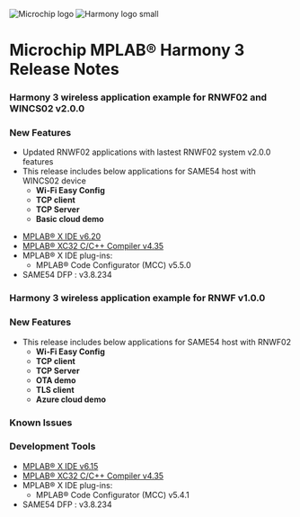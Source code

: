 ﻿![Microchip logo](https://raw.githubusercontent.com/wiki/Microchip-MPLAB-Harmony/Microchip-MPLAB-Harmony.github.io/images/microchip_logo.png)
![Harmony logo small](https://raw.githubusercontent.com/wiki/Microchip-MPLAB-Harmony/Microchip-MPLAB-Harmony.github.io/images/microchip_mplab_harmony_logo_small.png)

# Microchip MPLAB® Harmony 3 Release Notes

### Harmony 3 wireless application example for RNWF02 and WINCS02 v2.0.0

### New Features
 
- Updated RNWF02 applications with lastest RNWF02 system v2.0.0 features
- This release includes below applications for SAME54 host with WINCS02 device
    - **Wi-Fi Easy Config**
    - **TCP client**
    - **TCP Server**
    - **Basic cloud demo**

* [MPLAB® X IDE v6.20](https://www.microchip.com/mplab/mplab-x-ide)
* [MPLAB® XC32 C/C++ Compiler v4.35](https://www.microchip.com/mplab/compilers)
* MPLAB® X IDE plug-ins:
    * MPLAB® Code Configurator (MCC) v5.5.0
* SAME54 DFP : v3.8.234



### Harmony 3 wireless application example for RNWF v1.0.0

### New Features

- This release includes below applications for SAME54 host with RNWF02
    - **Wi-Fi Easy Config**
    - **TCP client**
    - **TCP Server**
    - **OTA demo**
    - **TLS client**
    - **Azure cloud demo** 

### Known Issues
### Development Tools

* [MPLAB® X IDE v6.15](https://www.microchip.com/mplab/mplab-x-ide)
* [MPLAB® XC32 C/C++ Compiler v4.35](https://www.microchip.com/mplab/compilers)
* MPLAB® X IDE plug-ins:
    * MPLAB® Code Configurator (MCC) v5.4.1
* SAME54 DFP : v3.8.234
